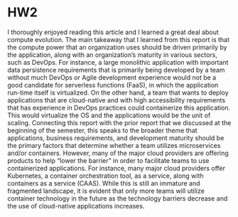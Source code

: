 # HW2
  I thoroughly enjoyed reading this article and I learned a great deal about compute evolution. The main takeaway that I learned from this report is that the compute power that an organization uses should be driven primarily by the application, along with an organization’s maturity in various sectors, such as DevOps. For instance, a large monolithic application with important data persistence requirements that is primarily being developed by a team without much DevOps or Agile development experience would not be a good candidate for serverless functions (FaaS), in which the application run-time itself is virtualized. On the other hand, a team that wants to deploy applications that are cloud-native and with high accessibility requirements that has experience in DevOps practices could containerize this application. This would virtualize the OS and the applications would be the unit of scaling. 
  Connecting this report with the prior report that we discussed at the beginning of the semester, this speaks to the broader theme that applications, business requirements, and development maturity should be the primary factors that determine whether a team utilizes microservices and/or containers. However, many of the major cloud providers are offering products to help “lower the barrier” in order to facilitate teams to use containerized applications. For instance, many major cloud providers offer Kubernetes, a container orchestration tool, as a service, along with containers as a service (CAAS). While this is still an immature and fragmented landscape, it is evident that only more teams will utilize container technology in the future as the technology barriers decrease and the use of cloud-native applications increases.
